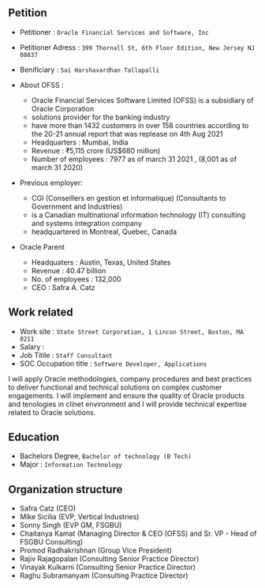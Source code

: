 ## Petition
- Petitioner : `Oracle Financial Services and Software, Inc`
- Petitioner Adress : `399 Thornall St, 6th Floor Edition, New Jersey NJ 08837`
- Benificiary : `Sai Harshavardhan Tallapalli`
- About OFSS : 

    - Oracle Financial Services Software Limited (OFSS) is a subsidiary of Oracle Corporation
    - solutions provider for the banking industry
    - have more than 1432 customers in over 158 countries according to the 20-21 annual report that was replease on 4th Aug 2021
    - Headquarters	: Mumbai, India
    - Revenue : ₹5,115 crore (US$680 million)
    - Number of employees : 7977 as of march 31 2021 , (8,001 as of march 31 2020)

- Previous employer: 
    - CGI (Conseillers en gestion et informatique) (Consultants to Government and Industries) 
    - is a Canadian multinational information technology (IT) consulting and systems integration company 
    - headquartered in Montreal, Quebec, Canada

- Oracle Parent
    - Headquaters :  Austin, Texas, United States
    - Revenue : 40.47 billion
    - No. of employees : 132,000
    - CEO : Safra A. Catz


## Work related
- Work site : `State Street Corporation, 1 Lincon Street, Boston, MA 0211`
- Salary : 
- Job Titile : `Staff Consultant`
- SOC Occupation title : `Software Developer, Applications`

I will apply Oracle methodologies, company procedures and best practices to deliver functional and technical solutions on complex customer engagements. I will implement and ensure the quality of Oracle products and tenologies in clinet environment and I will provide technical expertise related to Oracle solutions.


## Education

- Bachelors Degree, `Bachelor of technology (B Tech)`
- Major : `Information Technology`

## Organization structure

- Safra Catz (CEO)
- Mike Sicilia (EVP, Vertical Industries)
- Sonny Singh (EVP GM, FSGBU)
- Chaitanya Kamat (Managing Director & CEO (OFSS) and Sr. VP - Head of FSGBU Consulting)
- Promod Radhakrishnan (Group Vice President)
- Rajiv Rajagopalan	(Consulting Senior Practice Director)
- Vinayak Kulkarni	(Consulting Senior Practice Director)
- Raghu Subramanyam (Consulting Practice Director)
